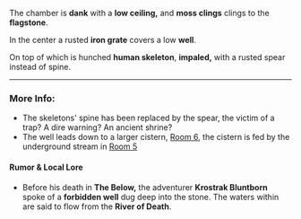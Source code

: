 The chamber is **dank** with a **low ceiling,** and **moss clings** clings to the **flagstone**.

In the center a rusted **iron grate** covers a low **well**.

On top of which is hunched **human skeleton**, **impaled,** with a rusted spear instead of spine.

---

### More Info:

* The skeletons' spine has been replaced by the spear, the victim of a trap? A dire warning? An ancient shrine?
* The well leads down to a larger cistern, [Room 6](Room_6.md), the cistern is fed by the underground stream in [Room 5](Room_5.md)

#### Rumor & Local Lore

* Before his death in **The Below,** the adventurer **Krostrak Bluntborn** spoke of a **forbidden well** dug deep into the stone. The waters within are said to flow from the **River of Death**.
